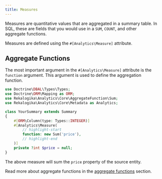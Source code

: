 ```yaml
---
title: Measures
---
```


Measures are quantitative values that are aggregated in a summary table. In SQL,
these are fields that you would use in a `SUM`, `COUNT`, and other aggregate
functions.

Measures are defined using the `#[Analytics\Measure]` attribute.

## Aggregate Functions

The most important argument in the `#[Analytics\Measure]` attribute is the
`function` argument. This argument is used to define the aggregation function.

```php
use Doctrine\DBAL\Types\Types;
use Doctrine\ORM\Mapping as ORM;
use Rekalogika\Analytics\Core\AggregateFunction\Sum;
use Rekalogika\Analytics\Core\Metadata as Analytics;

class YourSummary extends Summary
{
    #[ORM\Column(type: Types::INTEGER)]
    #[Analytics\Measure(
        // highlight-start
        function: new Sum('price'),
        // highlight-end
    )]
    private ?int $price = null;
}
```

The above measure will sum the `price` property of the source entity.

Read more about aggregate functions in the [aggregate
functions](../aggregate-function) section.
